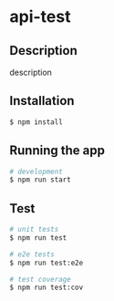 # api-test

## Description

description

## Installation

```bash
$ npm install
```

## Running the app

```bash
# development
$ npm run start
```

## Test

```bash
# unit tests
$ npm run test

# e2e tests
$ npm run test:e2e

# test coverage
$ npm run test:cov
```

